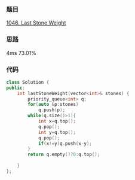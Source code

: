 ### 题目
[1046. Last Stone Weight](https://leetcode-cn.com/problems/last-stone-weight/submissions/)
### 思路
4ms 73.01%

### 代码
```c++
class Solution {
public:
    int lastStoneWeight(vector<int>& stones) {
        priority_queue<int> q;
        for(auto &p:stones)
            q.push(p);
        while(q.size()>1){
            int x=q.top();
            q.pop();
            int y=q.top();
            q.pop();
            if(x!=y)q.push(x-y);
        }
        return q.empty()?0:q.top();
        
    }
};
```
